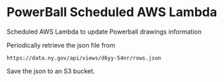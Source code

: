 # PowerBall Scheduled AWS Lambda

Scheduled AWS Lambda to update Powerball drawings information

Periodically retrieve the json file from

    https://data.ny.gov/api/views/d6yy-54nr/rows.json

Save the json to an S3 bucket.

